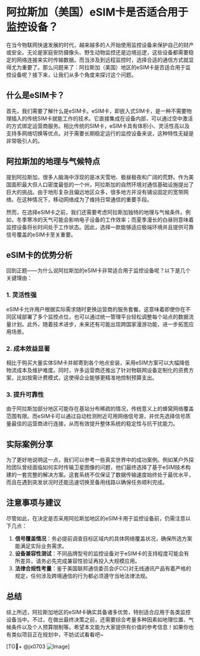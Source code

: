 # 阿拉斯加（美国）eSIM卡是否适合用于监控设备？

在当今物联网快速发展的时代，越来越多的人开始使用监控设备来保护自己的财产或安全。无论是家庭安防摄像头、野生动物监控还是边境巡逻，这些设备都需要稳定的网络连接来实时传输数据。而当涉及到远程监控时，选择合适的通信方式就显得尤为重要了。那么问题来了：阿拉斯加（美国）地区的eSIM卡是否适合用于监控设备呢？接下来，让我们从多个角度来探讨这个问题。

## 什么是eSIM卡？

首先，我们需要了解什么是eSIM卡。eSIM卡，即嵌入式SIM卡，是一种不需要物理插入的传统SIM卡就能工作的技术。它直接集成在设备内部，可以通过空中激活的方式绑定运营商服务。相比传统的SIM卡，eSIM卡具有体积小、灵活性高以及支持多网络切换等优点。对于需要长期稳定运行的监控设备来说，这种特性无疑是非常吸引人的。

## 阿拉斯加的地理与气候特点

提到阿拉斯加，很多人脑海中浮现的是冰天雪地、极昼极夜和广阔的荒野。作为美国面积最大但人口密度最低的一个州，阿拉斯加的自然环境对通信基础设施提出了巨大的挑战。由于地形复杂且偏远地区众多，很多地方并没有铺设固定的宽带网络。在这种情况下，移动网络成为了维持日常通信的重要手段。

然而，在选择eSIM卡之前，我们还需要考虑阿拉斯加独特的地理与气候条件。例如，冬季寒冷的天气可能会影响电子设备的工作效率；而夏季漫长的白昼则意味着监控设备将长时间处于工作状态。因此，选择一款能够适应极端环境并且提供可靠信号覆盖的eSIM卡至关重要。

## eSIM卡的优势分析

回到正题——为什么说阿拉斯加的eSIM卡非常适合用于监控设备呢？以下是几个关键理由：

### 1. 灵活性强
eSIM卡允许用户根据实际需求随时更换运营商的服务套餐。这意味着即使你在不同区域部署了多个监控点位，也可以通过统一管理平台轻松调整每个站点的数据流量计划。此外，随着技术进步，未来还有可能出现跨国家漫游功能，进一步拓宽应用场景。

### 2. 成本效益显著
相比于购买大量实体SIM卡并邮寄到各个地点安装，采用eSIM方案可以大幅降低物流成本及维护难度。同时，许多运营商还推出了针对物联网设备定制化的资费方案，比如按需计费模式，这使得企业能够更精准地控制预算支出。

### 3. 提升可靠性
由于阿拉斯加部分地区可能存在基站分布稀疏的情况，传统意义上的蜂窝网络覆盖范围有限。而eSIM卡可以通过自动检测附近可用网络信号源，并优先选择信号质量最佳的运营商进行连接，从而有效提升整体系统的稳定性与抗干扰能力。

## 实际案例分享

为了更好地说明这一点，我们可以参考一些真实世界中的成功案例。例如某户外探险团队曾经面临如何实时传输卫星图像的问题，他们最终选择了基于eSIM技术构建的一套完整的解决方案。这套系统不仅保证了数据传输速度始终处于最优水平，而且在遇到突发状况时还能迅速切换至备用线路以确保任务顺利完成。

## 注意事项与建议

尽管如此，在决定是否采用阿拉斯加地区的eSIM卡用于监控设备前，仍需注意以下几点：

1. **信号覆盖情况**：务必提前调查目标区域内的具体网络覆盖状况，确保所选方案能满足实际业务需求。
2. **设备兼容性测试**：不同品牌型号的监控设备对于eSIM卡的支持程度可能会有所差异，请务必先完成兼容性验证再投入大规模应用。
3. **法律合规性考量**：鉴于美国联邦通信委员会(FCC)对无线通讯产品有着严格的规定，任何涉及跨境通信的行为都必须遵守当地法律法规。

## 总结

综上所述，阿拉斯加地区的eSIM卡确实具备诸多优势，特别适合应用于各类监控设备当中。不过，在做出最终决策之前，还需要综合考量多种因素如地理位置、气候条件以及个人预算限制等。希望本文能为大家提供有价值的参考信息！如果你也有类似项目正在规划中，不妨试试看看吧~

[TG💪+ @jx0703 ![Image](https://github.com/user-attachments/assets/dbca1d08-cadb-493c-b0ec-ad6f7a83f270)]